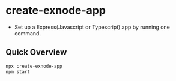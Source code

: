 # create-exnode-app
* Set up a Express(Javascript or Typescript) app by running one command.
## Quick Overview
```sh
npx create-exnode-app
npm start
```
